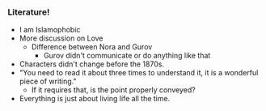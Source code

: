### Literature!
- I am Islamophobic
- More discussion on Love
	- Difference between Nora and Gurov
		- Gurov didn't communicate or do anything like that
- Characters didn't change before the 1870s.
- "You need to read it about three times to understand it, it is a wonderful piece of writing."
	- If it requires that, is the point properly conveyed?
- Everything is just about living life all the time.